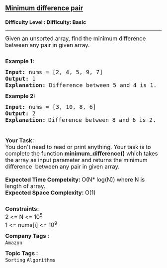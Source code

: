 <h2><a href="https://www.geeksforgeeks.org/problems/minimum-difference-pair5444/1">Minimum difference pair</a></h2><h3>Difficulty Level : Difficulty: Basic</h3><hr><div class="problems_problem_content__Xm_eO"><p><span style="font-size:18px">Given an unsorted array, find the minimum difference between any pair in given array.</span><br>
&nbsp;</p>

<p><span style="font-size:18px"><strong>Example 1:</strong></span></p>

<pre><span style="font-size:18px"><strong>Input: </strong>nums = [2, 4, 5, 9, 7]
<strong>Output: </strong>1
<strong>Explanation: </strong>Difference between 5 and 4 is 1.</span>
</pre>

<p><span style="font-size:18px"><strong>Example 2:</strong></span></p>

<pre><span style="font-size:18px"><strong>Input: </strong>nums = [3, 10, 8, 6]
<strong>Output: </strong>2
<strong>Explanation:</strong></span>&nbsp;<span style="font-size:18px">D</span><span style="font-size:18px">ifference between 8 and 6 is 2.</span>
</pre>

<p>&nbsp;</p>

<p><span style="font-size:18px"><strong>Your Task:</strong><br>
You don't need to read or print anything. Your task is to complete the function&nbsp;<strong>minimum_difference()</strong>&nbsp;which takes the array as input parameter and returns the minimum difference&nbsp; between any pair in given array.<br>
<br>
<strong>Expected Time Compelxity:&nbsp;</strong>O(N* log(N)) where N is length of array.<br>
<strong>Expected Space Complexity:&nbsp;</strong>O(1)</span><br>
&nbsp;</p>

<p><span style="font-size:18px"><strong>Constraints:</strong><br>
2 &lt;= N &lt;= 10<sup>5</sup><br>
1 &lt;= nums[i] &lt;= 10<sup>9</sup></span></p>
</div><p><span style=font-size:18px><strong>Company Tags : </strong><br><code>Amazon</code>&nbsp;<br><p><span style=font-size:18px><strong>Topic Tags : </strong><br><code>Sorting</code>&nbsp;<code>Algorithms</code>&nbsp;